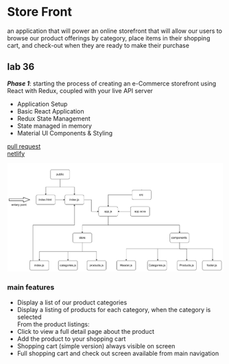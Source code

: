# Store Front

an application that will power an online storefront that will allow our users to browse our product offerings by category, place items in their shopping cart, and check-out when they are ready to make their purchase


## lab 36

**_Phase 1_**: starting the process of creating an e-Commerce storefront using React with Redux, coupled with your live API server

- Application Setup
- Basic React Application
- Redux State Management
- State managed in memory
- Material UI Components & Styling

[pull request](https://github.com/hibasalem/storefront/pull/1)   
[netlify](https://thirsty-snyder-a42635.netlify.app/)

![Uml](lab36.jpg)

### main features

- Display a list of our product categories
- Display a listing of products for each category, when the category is selected  
  From the product listings:
- Click to view a full detail page about the product
- Add the product to your shopping cart
- Shopping cart (simple version) always visible on screen
- Full shopping cart and check out screen available from main navigation
